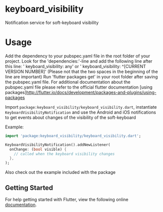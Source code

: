 # keyboard_visibility

Notification service for soft-keyboard visibility

# Usage

Add the dependency to your pubspec.yaml file in the root folder of your project.
Look for the 'dependencies:'-line and add the following line after this line: '  keyboard_visibility: any' or '  keyboard_visibility: ^[CURRENT VERSION NUMBER]'
(Please not that the two spaces in the beginning of the line are important)
Run 'flutter packages get' in your root folder after saving the pubspec.yaml file.
For additional documentation about the pubspec.yaml file please refer to the official flutter documentation
[using packages]http://flutter.io/docs/development/packages-and-plugins/using-packages


Import `package:keyboard_visibility/keyboard_visibility.dart`, instantiate `KeyboardVisibilityNotification`
and use the Android and iOS notifications to get events about changes of the visibility of the soft-keyboard

Example:

```dart
import 'package:keyboard_visibility/keyboard_visibility.dart';

KeyboardVisibilityNotification().addNewListener(
  onChange: (bool visible) {
    // called when the keyboard visibility changes
  },
);
```

Also check out the example included with the package

## Getting Started

For help getting started with Flutter, view the following online
[documentation](http://flutter.io/).